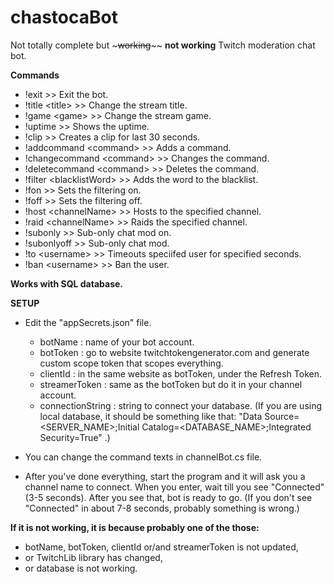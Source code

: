 # chastocaBot
Not totally complete but ~~~working~~~~ **not working** Twitch moderation chat bot.

<b>Commands</b>

- !exit >> Exit the bot.
- !title \<title> >> Change the stream title.
- !game \<game> >> Change the stream game.
- !uptime >> Shows the uptime.
- !clip >> Creates a clip for last 30 seconds.
- !addcommand \<command> <answer> >> Adds a command.
- !changecommand \<command> <newCommand> <answer> >> Changes the command.
- !deletecommand \<command> >> Deletes the command.
- !filter \<blacklistWord> >> Adds the word to the blacklist.
- !fon >> Sets the filtering on.
- !foff >> Sets the filtering off.
- !host \<channelName> >> Hosts to the specified channel.
- !raid \<channelName> >> Raids the specified channel.
- !subonly >> Sub-only chat mod on.
- !subonlyoff >> Sub-only chat mod.
- !to \<username> <seconds> >> Timeouts speciifed user for specified seconds. 
- !ban \<username> >> Ban the user.


<b> Works with SQL database. </b>
 
 <b> SETUP </b>
 
 - Edit the "appSecrets.json" file.
    - botName : name of your bot account.
    - botToken : go to website twitchtokengenerator.com and generate custom scope token that scopes everything.
    - clientId : in the same website as botToken, under the Refresh Token.
    - streamerToken : same as the botToken but do it in your channel account.
    - connectionString : string to connect your database. (If you are using local database, it should be something like that: "Data Source=<SERVER_NAME>;Initial Catalog=<DATABASE_NAME>;Integrated Security=True" .)
 - You can change the command texts in channelBot.cs file.
 
 - After you've done everything, start the program and it will ask you a channel name to connect. When you enter, wait till you see "Connected" (3-5 seconds). After you see that, bot is ready to go. (If you don't see "Connected" in about 7-8 seconds, probably something is wrong.)
 
<b> If it is not working, it is because probably one of the those: </b>
 - botName, botToken, clientId or/and streamerToken is not updated,
 - or TwitchLib library has changed,
 - or database is not working.
    
